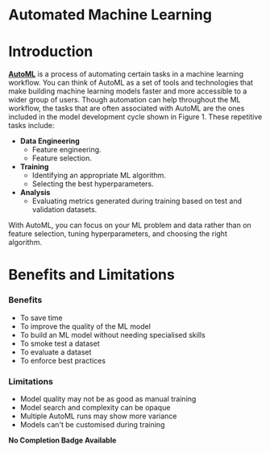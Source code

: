 # Automated Machine Learning

# Introduction

[**AutoML**](https://developers.google.com/machine-learning/glossary#automl) is a process of automating certain tasks in a machine learning workflow. You can think of AutoML as a set of tools and technologies that make building machine learning models faster and more accessible to a wider group of users. Though automation can help throughout the ML workflow, the tasks that are often associated with AutoML are the ones included in the model development cycle shown in Figure 1. These repetitive tasks include:

- **Data Engineering**
    - Feature engineering.
    - Feature selection.
- **Training**
    - Identifying an appropriate ML algorithm.
    - Selecting the best hyperparameters.
- **Analysis**
    - Evaluating metrics generated during training based on test and validation datasets.

With AutoML, you can focus on your ML problem and data rather than on feature selection, tuning hyperparameters, and choosing the right algorithm.

# Benefits and Limitations

### Benefits

- To save time
- To improve the quality of the ML model
- To build an ML model without needing specialised skills
- To smoke test a dataset
- To evaluate a dataset
- To enforce best practices

### Limitations

- Model quality may not be as good as manual training
- Model search and complexity can be opaque
- Multiple AutoML runs may show more variance
- Models can't be customised during training

**No Completion Badge Available**